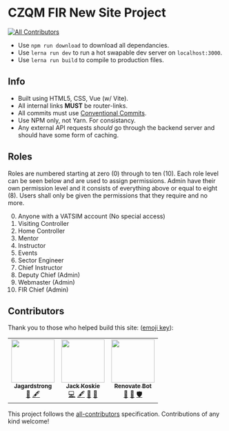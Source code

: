 # CZQM FIR New Site Project

<!-- ALL-CONTRIBUTORS-BADGE:START - Do not remove or modify this section -->

[![All Contributors](https://img.shields.io/badge/all_contributors-3-orange.svg?style=flat-square)](#contributors-)

<!-- ALL-CONTRIBUTORS-BADGE:END -->

- Use `npm run download` to download all dependancies.
- Use `lerna run dev` to run a hot swapable dev server on `localhost:3000`.
- Use `lerna run build` to compile to production files.

## Info

- Built using HTML5, CSS, Vue (w/ Vite).
- All internal links **MUST** be router-links.
- All commits must use [Conventional Commits](https://www.conventionalcommits.org/en/v1.0.0/).
- Use NPM only, not Yarn. For consistancy.
- Any external API requests *should* go through the backend server and should have some form of caching.

## Roles

Roles are numbered starting at zero (0) through to ten (10). Each role level can be seen below and are used to assign permissions. Admin have their own permission level and it consists of everything above or equal to eight (8). Users shall only be given the permissions that they require and no more.

0. Anyone with a VATSIM account (No special access)
1. Visiting Controller
2. Home Controller
3. Mentor
4. Instructor
5. Events
6. Sector Engineer
7. Chief Instructor
8. Deputy Chief (Admin)
9. Webmaster (Admin)
10. FIR Chief (Admin)

## Contributors

Thank you to those who helped build this site: ([emoji key](https://allcontributors.org/docs/en/emoji-key)):

<!-- ALL-CONTRIBUTORS-LIST:START - Do not remove or modify this section -->

<!-- prettier-ignore-start -->

<!-- markdownlint-disable -->

<table>
  <tr>
    <td align="center"><a href="https://github.com/Jagardstrong"><img src="https://avatars.githubusercontent.com/u/99367993?v=4?s=100" width="100px;" alt=""/><br /><sub><b>Jagardstrong</b></sub></a><br /><a href="#ideas-Jagardstrong" title="Ideas, Planning, & Feedback">🤔</a> <a href="#content-Jagardstrong" title="Content">🖋</a></td>
    <td align="center"><a href="https://github.com/GoldenXLence"><img src="https://avatars.githubusercontent.com/u/65452167?v=4?s=100" width="100px;" alt=""/><br /><sub><b>Jack Koskie</b></sub></a><br /><a href="https://github.com/CZQM-FIR/CZQM-Site/commits?author=GoldenXLence" title="Code">💻</a> <a href="#content-GoldenXLence" title="Content">🖋</a> <a href="#design-GoldenXLence" title="Design">🎨</a> <a href="#ideas-GoldenXLence" title="Ideas, Planning, & Feedback">🤔</a></td>
    <td align="center"><a href="https://renovatebot.com"><img src="https://avatars.githubusercontent.com/u/38656520?v=4?s=100" width="100px;" alt=""/><br /><sub><b>Renovate Bot</b></sub></a><br /><a href="#tool-renovatebot" title="Tools">🔧</a> <a href="https://github.com/CZQM-FIR/CZQM-Site/issues?q=author%3Arenovatebot" title="Bug reports">🐛</a> <a href="#security-renovatebot" title="Security">🛡️</a></td>
  </tr>
</table>

<!-- markdownlint-restore -->

<!-- prettier-ignore-end -->

<!-- ALL-CONTRIBUTORS-LIST:END -->

This project follows the [all-contributors](https://github.com/all-contributors/all-contributors) specification. Contributions of any kind welcome!
